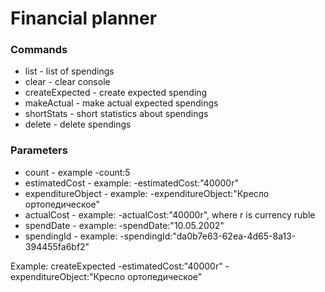 # Financial planner

### Commands
- list - list of spendings
- clear - clear console 
- createExpected - create expected spending
- makeActual - make actual expected spendings
- shortStats - short statistics about spendings
- delete - delete spendings

### Parameters
- count - example -count:5
- estimatedCost - example: -estimatedCost:"40000r"
- expenditureObject - example: -expenditureObject:"Кресло ортопедическое"
- actualCost - example: -actualCost:"40000r", where r is currency ruble
- spendDate - example: -spendDate:"10.05.2002"
- spendingId - example: -spendingId:"da0b7e63-62ea-4d65-8a13-394455fa6bf2"

Example: createExpected -estimatedCost:"40000r" -expenditureObject:"Кресло ортопедическое"
